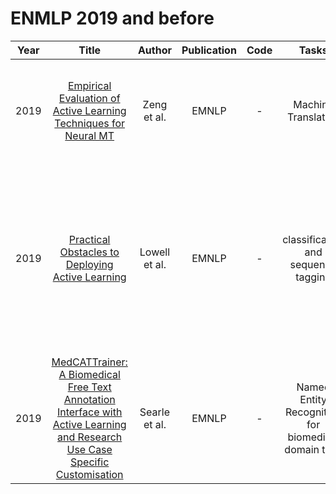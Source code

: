 # ENMLP 2019 and before

| Year |                                                       Title                                                       |   Author    | Publication | Code | Tasks | Notes | Datasets| Notions |
|:----:|:-----------------------------------------------------------------------------------------------------------------:|:-----------:|:-----------:|:----:|:----:|:-----:|:-----:|:-----:|
| 2019 |                               [Empirical Evaluation of Active Learning Techniques for Neural MT](https://aclanthology.org/D19-6110/)                               |  Zeng et al.  |    EMNLP    |  -   |Machine Translation      | `Any`, `DNNs`, `None`, `Tra`, `Hard`      |  WMT’13     |    per- forming a comprehensive evaluation of different AL algorithms on a publicly available dataset   |
| 2019 |                                       [Practical Obstacles to Deploying Active Learning](https://aclanthology.org/D19-1003/)                                       | Lowell et al. |    EMNLP    |  -   |  classification and sequence tagging    |  `Any`,  `CNN/SVM`, `None`, `Tra`, `Hard`   |  Movie Reviews, Subjectivity, TREC, Customer Reviews     |    AL may provide benefits when used with spe- cific models and for particular domains, the benefits of current approaches do not general- ize reliably across models and tasks.   |
| 2019 | [MedCATTrainer: A Biomedical Free Text Annotation Interface with Active Learning and Research Use Case Specific Customisation](https://aclanthology.org/D19-3024/) | Searle et al. |    EMNLP    |  -   |   Named Entity Recognition for biomedical domain text.   | `low confidence`, `DNNs`, `None`, `Tra`, `Hard`      |  MIMIC3     |       |
